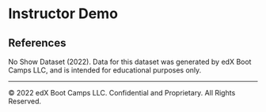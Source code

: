 # Instructor Demo

## References

No Show Dataset (2022). Data for this dataset was generated by edX Boot Camps LLC, and is intended for educational purposes only.

- - -

© 2022 edX Boot Camps LLC. Confidential and Proprietary. All Rights Reserved.

